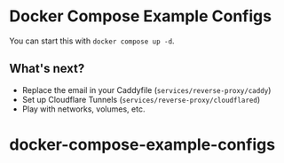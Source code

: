 # Docker Compose Example Configs

You can start this with `docker compose up -d`.

## What's next?

- Replace the email in your Caddyfile (`services/reverse-proxy/caddy`)
- Set up Cloudflare Tunnels (`services/reverse-proxy/cloudflared`)
- Play with networks, volumes, etc.
# docker-compose-example-configs
